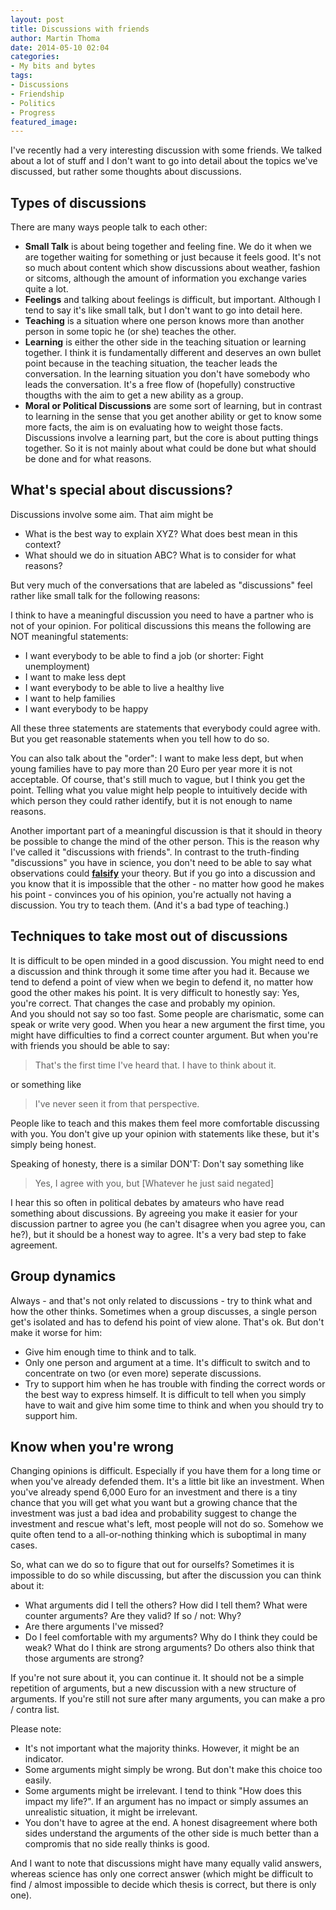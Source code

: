 ```yaml
---
layout: post
title: Discussions with friends
author: Martin Thoma
date: 2014-05-10 02:04
categories:
- My bits and bytes
tags:
- Discussions
- Friendship
- Politics
- Progress
featured_image:
---
```


I've recently had a very interesting discussion with some friends. We talked
about a lot of stuff and I don't want to go into detail about the topics we've
discussed, but rather some thoughts about discussions.

## Types of discussions

There are many ways people talk to each other:

* **Small Talk** is about being together and feeling fine. We do it when we are
  together waiting for something or just because it feels good. It's not so
  much about content which show discussions about weather, fashion or sitcoms,
  although the amount of information you exchange varies quite a lot.
* **Feelings** and talking about feelings is difficult, but important. Although
  I tend to say it's like small talk, but I don't want to go into detail here.
* **Teaching** is a situation where one person knows more than another person
  in some topic he (or she) teaches the other.
* **Learning** is either the other side in the teaching situation or learning
  together. I think it is fundamentally different and deserves an own bullet
  point because in the teaching situation, the teacher leads the conversation.
  In the learning situation you don't have somebody who leads the conversation.
  It's a free flow of (hopefully) constructive thougths with the aim to get
  a new ability as a group.
* **Moral or Political Discussions** are some sort of learning, but in contrast to learning in the
  sense that you get another ability or get to know some more facts, the aim is
  on evaluating how to weight those facts. Discussions involve a learning part,
  but the core is about putting things together. So it is not mainly about what
  could be done but what should be done and for what reasons.

## What's special about discussions?

Discussions involve some aim. That aim might be

* What is the best way to explain XYZ? What does best mean in this context?
* What should we do in situation ABC? What is to consider for what reasons?

But very much of the conversations that are labeled as "discussions" feel rather
like small talk for the following reasons:

I think to have a meaningful discussion you need to have a partner who is not
of your opinion. For political discussions this means the following are NOT
meaningful statements:

* I want everybody to be able to find a job (or shorter: Fight unemployment)
* I want to make less dept
* I want everybody to be able to live a healthy live
* I want to help families
* I want everybody to be happy

All these three statements are statements that everybody could agree with.
But you get reasonable statements when you tell how to do so.

You can also talk about the "order": I want to make less dept, but when young
families have to pay more than 20 Euro per year more it is not acceptable.
Of course, that's still much to vague, but I think you get the point. Telling
what you value might help people to intuitively decide with which person they
could rather identify, but it is not enough to name reasons.

Another important part of a meaningful discussion is that it should in theory
be possible to change the mind of the other person. This is the reason why
I've called it "discussions with friends". In contrast to the truth-finding
"discussions" you have in science, you don't need to be able to say what
observations could **[falsify](https://en.wikipedia.org/wiki/Falsifiability)** your
theory. But if you go into a discussion and you know that it is impossible that
the other - no matter how good he makes his point - convinces you of his opinion,
you're actually not having a discussion. You try to teach them. (And it's a
bad type of teaching.)

## Techniques to take most out of discussions

It is difficult to be open minded in a good discussion. You might need to end
a discussion and think through it some time after you had it. Because we tend
to defend a point of view when we begin to defend it, no matter how good the other
makes his point. It is very difficult to honestly say: Yes, you're correct. That
changes the case and probably my opinion.<br/>
And you should not say so too fast. Some people are charismatic, some can speak
or write very good. When you hear a new argument the first time, you might have
difficulties to find a correct counter argument. But when you're with friends
you should be able to say: 

> That's the first time I've heard that. I have to think about it.

or something like 

> I've never seen it from that perspective.

People like to teach and this makes them feel more comfortable discussing with
you. You don't give up your opinion with statements like these, but it's simply
being honest.

Speaking of honesty, there is a similar DON'T: Don't say something like 

> Yes, I agree with you, but [Whatever he just said negated]

I hear this so often in political debates by amateurs who have read something
about discussions. By agreeing you make it easier for your discussion partner
to agree you (he can't disagree when you agree you, can he?), but it should be
a honest way to agree. It's a very bad step to fake agreement.

## Group dynamics

Always - and that's not only related to discussions - try to think what and how
the other thinks. Sometimes when a group discusses, a single person get's
isolated and has to defend his point of view alone. That's ok. But don't make it
worse for him:

* Give him enough time to think and to talk.
* Only one person and argument at a time. It's difficult to switch and to 
  concentrate on two (or even more) seperate discussions.
* Try to support him when he has trouble with finding the correct words or the
  best way to express himself. It is difficult to tell when you simply have to
  wait and give him some time to think and when you should try to support him.

## Know when you're wrong

Changing opinions is difficult. Especially if you have them for a long time or
when you've already defended them. It's a little bit like an investment. When
you've already spend 6,000 Euro for an investment and there is a tiny chance
that you will get what you want but a growing chance that the investment was
just a bad idea and probability suggest to change the investment and rescue what's
left, most people will not do so. Somehow we quite often tend to a all-or-nothing
thinking which is suboptimal in many cases.

So, what can we do so to figure that out for ourselfs? Sometimes it is impossible
to do so while discussing, but after the discussion you can think about it:

* What arguments did I tell the others? How did I tell them? What were counter
  arguments? Are they valid? If so / not: Why?
* Are there arguments I've missed?
* Do I feel comfortable with my arguments? Why do I think they could be weak?
  What do I think are strong arguments? Do others also think that those arguments
  are strong?

If you're not sure about it, you can continue it. It should not be a simple
repetition of arguments, but a new discussion with a new structure of arguments.
If you're still not sure after many arguments, you can make a pro / contra list.

Please note:

* It's not important what the majority thinks. However, it might be an indicator.
* Some arguments might simply be wrong. But don't make this choice too easily.
* Some arguments might be irrelevant. I tend to think "How does this impact my life?".
  If an argument has no impact or simply assumes an unrealistic situation, it
  might be irrelevant.
* You don't have to agree at the end. A honest disagreement where both sides
  understand the arguments of the other side is much better than a compromis
  that no side really thinks is good.

And I want to note that discussions might have many equally valid answers, whereas
science has only one correct answer (which might be difficult to find / almost
impossible to decide which thesis is correct, but there is only one).
